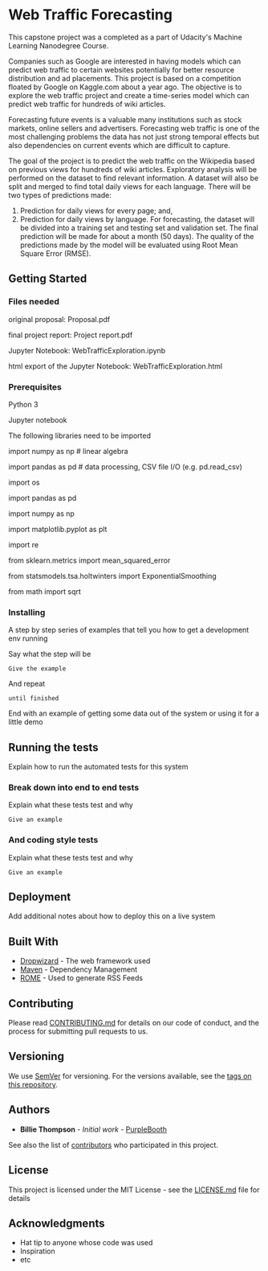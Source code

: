 # Web Traffic Forecasting

This capstone project was a completed as a part of Udacity's Machine Learning Nanodegree Course. 

Companies such as Google are interested in having models which can predict web traffic to certain websites potentially for better resource distribution and ad placements. This project is based on a competition floated by Google on Kaggle.com about a year ago. The objective is to explore the web traffic project and create a time-series model which can predict web traffic for hundreds of wiki articles. 

Forecasting future events is a valuable many institutions such as stock markets, online sellers and advertisers. Forecasting web traffic is one of the most challenging problems the data has not just strong temporal effects but also dependencies on current events which are difficult to capture. 

The goal of the project is to predict the web traffic on the Wikipedia based on previous views for hundreds of wiki articles. Exploratory analysis will be performed on the dataset to find relevant information. A dataset will also be split and merged to find total daily views for each language. There will be two types of predictions made:
1.	Prediction for daily views for every page; and, 
2.	Prediction for daily views by language.
For forecasting, the dataset will be divided into a training set and testing set and validation set. The final prediction will be made for about a month (50 days). The quality of the predictions made by the model will be evaluated using Root Mean Square Error (RMSE).


## Getting Started

### Files needed

original proposal: Proposal.pdf

final project report: Project report.pdf

Jupyter Notebook: WebTrafficExploration.ipynb

html export of the Jupyter Notebook: WebTrafficExploration.html

### Prerequisites

Python 3

Jupyter notebook

The following libraries need to be imported 

import numpy as np # linear algebra

import pandas as pd # data processing, CSV file I/O (e.g. pd.read_csv)

import os

import pandas as pd

import numpy as np

import matplotlib.pyplot as plt

import re

from sklearn.metrics import mean_squared_error

from statsmodels.tsa.holtwinters import ExponentialSmoothing

from math import sqrt

### Installing

A step by step series of examples that tell you how to get a development env running

Say what the step will be

```
Give the example
```

And repeat

```
until finished
```

End with an example of getting some data out of the system or using it for a little demo

## Running the tests

Explain how to run the automated tests for this system

### Break down into end to end tests

Explain what these tests test and why

```
Give an example
```

### And coding style tests

Explain what these tests test and why

```
Give an example
```

## Deployment

Add additional notes about how to deploy this on a live system

## Built With

* [Dropwizard](http://www.dropwizard.io/1.0.2/docs/) - The web framework used
* [Maven](https://maven.apache.org/) - Dependency Management
* [ROME](https://rometools.github.io/rome/) - Used to generate RSS Feeds

## Contributing

Please read [CONTRIBUTING.md](https://gist.github.com/PurpleBooth/b24679402957c63ec426) for details on our code of conduct, and the process for submitting pull requests to us.

## Versioning

We use [SemVer](http://semver.org/) for versioning. For the versions available, see the [tags on this repository](https://github.com/your/project/tags). 

## Authors

* **Billie Thompson** - *Initial work* - [PurpleBooth](https://github.com/PurpleBooth)

See also the list of [contributors](https://github.com/your/project/contributors) who participated in this project.

## License

This project is licensed under the MIT License - see the [LICENSE.md](LICENSE.md) file for details

## Acknowledgments

* Hat tip to anyone whose code was used
* Inspiration
* etc
